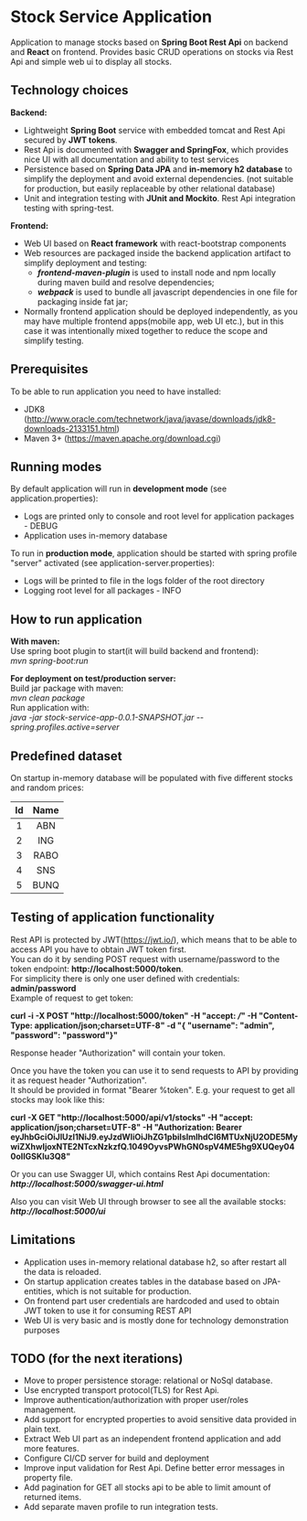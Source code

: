 # Stock Service Application
Application to manage stocks based on **Spring Boot Rest Api** on backend and **React** on frontend.
Provides basic CRUD operations on stocks via Rest Api and simple web ui to display all stocks.

## Technology choices
**Backend:**   
* Lightweight **Spring Boot** service with embedded tomcat and Rest Api secured by **JWT tokens**.
* Rest Api is documented with **Swagger and SpringFox**, which provides nice UI with all documentation and ability to test services
* Persistence based on **Spring Data JPA** and **in-memory h2 database** to simplify the deployment and avoid external dependencies. (not suitable for production, but easily replaceable by other relational database) 
* Unit and integration testing with **JUnit and Mockito**. Rest Api integration testing with spring-test.

**Frontend:**
* Web UI based on **React framework** with react-bootstrap components
* Web resources are packaged inside the backend application artifact to simplify deployment and testing:
  * _**frontend-maven-plugin**_ is used to install node and npm locally during maven build and resolve dependencies;
  * _**webpack**_ is used to bundle all javascript dependencies in one file for packaging inside fat jar;
* Normally frontend application should be deployed independently, as you may have multiple frontend apps(mobile app, web UI etc.),
but in this case it was intentionally mixed together to reduce the scope and simplify testing. 

## Prerequisites
To be able to run application you need to have installed:
- JDK8 (http://www.oracle.com/technetwork/java/javase/downloads/jdk8-downloads-2133151.html)
- Maven 3+ (https://maven.apache.org/download.cgi)

## Running modes
By default application will run in **development mode** (see application.properties): 
- Logs are printed only to console and root level for application packages - DEBUG
- Application uses in-memory database

To run in **production mode**, application should be started with spring profile "server" activated (see application-server.properties):
- Logs will be printed to file in the logs folder of the root directory
- Logging root level for all packages - INFO

## How to run application
**With maven:**    
Use spring boot plugin to start(it will build backend and frontend):   
_mvn spring-boot:run_

**For deployment on test/production server:**   
Build jar package with maven:   
 _mvn clean package_  
Run application with:  
 _java -jar stock-service-app-0.0.1-SNAPSHOT.jar --spring.profiles.active=server_
   
## Predefined dataset  
On startup in-memory database will be populated with five different stocks and random prices:

| Id   | Name  |
|:----:|:-----:|
| 1    | ABN   |
| 2    | ING   |
| 3    | RABO  |
| 4    | SNS   |
| 5    | BUNQ  |

## Testing of application functionality    
Rest API is protected by JWT(https://jwt.io/), which means that to be able to access API you have to obtain JWT token first.   
You can do it by sending POST request with username/password to the token endpoint:  **http://localhost:5000/token**.    
For simplicity there is only one user defined with credentials: **admin/password**    
Example of request to get token:  

**curl -i -X POST "http://localhost:5000/token" -H "accept: */*" -H "Content-Type: application/json;charset=UTF-8" -d "{ \"username\": \"admin\", \"password\": \"password\"}"**

Response header "Authorization" will contain your token.

Once you have the token you can use it to send requests to API by providing it as request header "Authorization".    
It should be provided in format "Bearer %token". E.g. your request to get all stocks may look like this:   

**curl -X GET "http://localhost:5000/api/v1/stocks" -H "accept: application/json;charset=UTF-8" -H "Authorization: Bearer eyJhbGciOiJIUzI1NiJ9.eyJzdWIiOiJhZG1pbiIsImlhdCI6MTUxNjU2ODE5MywiZXhwIjoxNTE2NTcxNzkzfQ.1049OyvsPWhGN0spV4ME5hg9XUQey040oIlGSKIu3Q8"**

Or you can use Swagger UI, which contains Rest Api documentation:     
**_http://localhost:5000/swagger-ui.html_**  

Also you can visit Web UI through browser to see all the available stocks:   
**_http://localhost:5000/ui_**

## Limitations
- Application uses in-memory relational database h2, so after restart all the data is reloaded.
- On startup application creates tables in the database based on JPA-entities, which is not suitable for production.
- On frontend part user credentials are hardcoded and used to obtain JWT token to use it for consuming REST API
- Web UI is very basic and is mostly done for technology demonstration purposes

## TODO (for the next iterations)
- Move to proper persistence storage: relational or NoSql database.
- Use encrypted transport protocol(TLS) for Rest Api.
- Improve authentication/authorization with proper user/roles management.
- Add support for encrypted properties to avoid sensitive data provided in plain text.
- Extract Web UI part as an independent frontend application and add more features.
- Configure CI/CD server for build and deployment
- Improve input validation for Rest Api. Define better error messages in property file. 
- Add pagination for GET all stocks api to be able to limit amount of returned items.
- Add separate maven profile to run integration tests.
